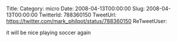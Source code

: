 Title: 
Category: micro
Date: 2008-04-13T00:00:00
Slug: 2008-04-13T00:00:00
TwitterId: 788360150
TweetUrl: https://twitter.com/mark_philpot/status/788360150
ReTweetUser: 

it will be nice playing soccer again